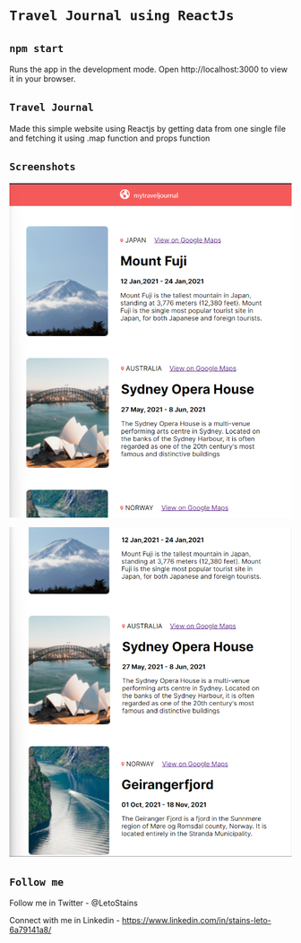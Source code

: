 # `Travel Journal using ReactJs`

## `npm start`
Runs the app in the development mode.
Open http://localhost:3000 to view it in your browser.

## `Travel Journal`

Made this simple website using Reactjs by getting data from one single file and fetching it using .map function and props function

## `Screenshots`

![alt text](https://github.com/stainsleto/Travel-Journal-using-ReactJs/blob/main/repository/card.png?raw=true)

![alt text](https://github.com/stainsleto/Travel-Journal-using-ReactJs/blob/main/repository/card1.png?raw=true)

## `Follow me`

Follow me in Twitter - @LetoStains

Connect with me in Linkedin - https://www.linkedin.com/in/stains-leto-6a79141a8/